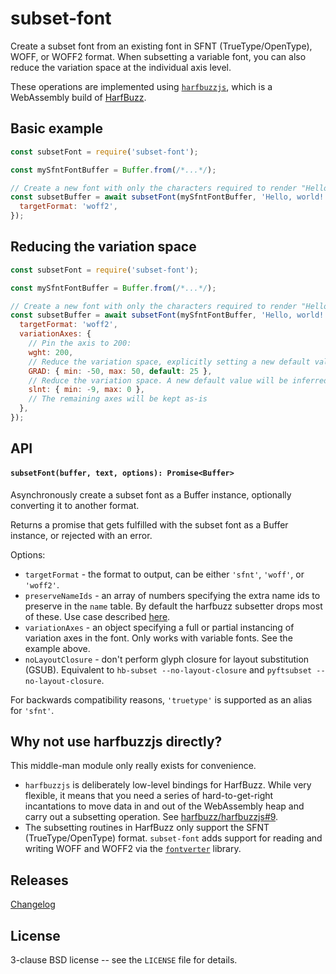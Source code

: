 # subset-font

Create a subset font from an existing font in SFNT (TrueType/OpenType), WOFF, or WOFF2 format. When subsetting a variable font, you can also reduce the variation space at the individual axis level.

These operations are implemented using [`harfbuzzjs`](https://github.com/harfbuzz/harfbuzzjs), which is a WebAssembly build of [HarfBuzz](https://harfbuzz.github.io/).

## Basic example

```js
const subsetFont = require('subset-font');

const mySfntFontBuffer = Buffer.from(/*...*/);

// Create a new font with only the characters required to render "Hello, world!" in WOFF2 format:
const subsetBuffer = await subsetFont(mySfntFontBuffer, 'Hello, world!', {
  targetFormat: 'woff2',
});
```

## Reducing the variation space

```js
const subsetFont = require('subset-font');

const mySfntFontBuffer = Buffer.from(/*...*/);

// Create a new font with only the characters required to render "Hello, world!" in WOFF2 format:
const subsetBuffer = await subsetFont(mySfntFontBuffer, 'Hello, world!', {
  targetFormat: 'woff2',
  variationAxes: {
    // Pin the axis to 200:
    wght: 200,
    // Reduce the variation space, explicitly setting a new default value:
    GRAD: { min: -50, max: 50, default: 25 },
    // Reduce the variation space. A new default value will be inferred by clamping the old default to the new range:
    slnt: { min: -9, max: 0 },
    // The remaining axes will be kept as-is
  },
});
```

## API

#### `subsetFont(buffer, text, options): Promise<Buffer>`

Asynchronously create a subset font as a Buffer instance, optionally converting it to another format.

Returns a promise that gets fulfilled with the subset font as a Buffer instance, or rejected with an error.

Options:

- `targetFormat` - the format to output, can be either `'sfnt'`, `'woff'`, or `'woff2'`.
- `preserveNameIds` - an array of numbers specifying the extra name ids to preserve in the `name` table. By default the harfbuzz subsetter drops most of these. Use case described [here](https://github.com/papandreou/subset-font/issues/7).
- `variationAxes` - an object specifying a full or partial instancing of variation axes in the font. Only works with variable fonts. See the example above.
- `noLayoutClosure` - don't perform glyph closure for layout substitution (GSUB). Equivalent to `hb-subset --no-layout-closure` and `pyftsubset --no-layout-closure`.

For backwards compatibility reasons, `'truetype'` is supported as an alias for `'sfnt'`.

## Why not use harfbuzzjs directly?

This middle-man module only really exists for convenience.

- `harfbuzzjs` is deliberately low-level bindings for HarfBuzz. While very flexible, it means that you need a series of hard-to-get-right incantations to move data in and out of the WebAssembly heap and carry out a subsetting operation. See [harfbuzz/harfbuzzjs#9](https://github.com/harfbuzz/harfbuzzjs/issues/9).
- The subsetting routines in HarfBuzz only support the SFNT (TrueType/OpenType) format. `subset-font` adds support for reading and writing WOFF and WOFF2 via the [`fontverter`](https://github.com/papandreou/fontverter) library.

## Releases

[Changelog](https://github.com/papandreou/subset-font/blob/master/CHANGELOG.md)

## License

3-clause BSD license -- see the `LICENSE` file for details.
